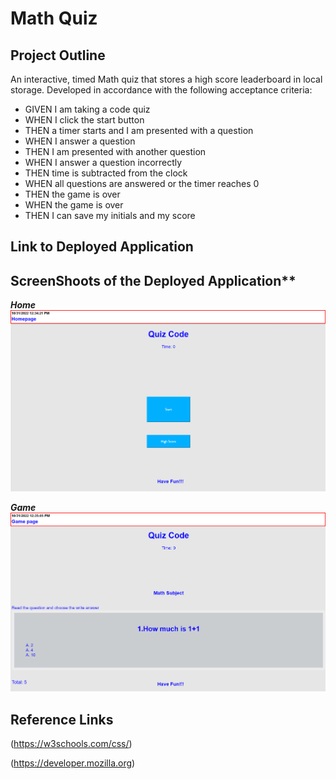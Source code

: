 # Math Quiz

## Project Outline

An interactive, timed Math quiz that stores a high score leaderboard in local storage. Developed in accordance with the following acceptance criteria:

- GIVEN I am taking a code quiz
- WHEN I click the start button
- THEN a timer starts and I am presented with a question
- WHEN I answer a question
- THEN I am presented with another question
- WHEN I answer a question incorrectly
- THEN time is subtracted from the clock
- WHEN all questions are answered or the timer reaches 0
- THEN the game is over
- WHEN the game is over
- THEN I can save my initials and my score

## Link to Deployed Application

## ScreenShoots of the Deployed Application**

***Home***
![](/Assets/images/HomePage.png)

***Game***
![](/Assets/images/GamePage.png)

## Reference Links
(https://w3schools.com/css/)

(https://developer.mozilla.org)


